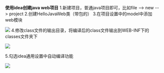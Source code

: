 **使用idea创建java web项目**
1.新建项目，普通java项目即可，比如file --> new --> project
2.创建HelloJavaWeb类（带包的）
3.在项目设置中的model中添加web模块

![](E:\workspace_idea\java-web-demo\images\创建web目录结构.png)
4.修改class文件的输出目录，将编译后的class文件输出到WEB-INF下的classes文件夹下

![](E:\workspace_idea\java-web-demo\images\修改原码模块编译后输出的位置.png)

5.勾选idea通用设置中自动编译功能

![](E:\workspace_idea\java-web-demo\images\idea自动编译功能勾选.png)

